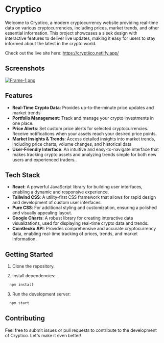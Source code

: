
# Cryptico

Welcome to Cryptico, a modern cryptocurrency website providing real-time data on various cryptocurrencies, including prices, market trends, and other essential information. This project showcases a sleek design with interactive features to deliver live updates, making it easy for users to stay informed about the latest in the crypto world.


Check out the live site here: https://cryptiico.netlify.app/



## Screenshots

[![Frame-1.png](https://i.postimg.cc/SRX9C3qj/Frame-1.png)](https://postimg.cc/zHr31dy1)


## Features

- **Real-Time Crypto Data**: Provides up-to-the-minute price updates and market trends
- **Portfolio Management**: Track and manage your crypto investments in one place.
- **Price Alerts**: Set custom price alerts for selected cryptocurrencies. Receive notifications when your assets reach your desired price points.
- **Market Insights & Trends**: Access detailed insights into market trends, including price charts, volume changes, and historical data
- **User-Friendly Interface**: An intuitive and easy-to-navigate interface that makes tracking crypto assets and analyzing trends simple for both new users and experienced traders..
## Tech Stack

- **React**: A powerful JavaScript library for building user interfaces, enabling a dynamic and responsive experience.
- **Tailwind CSS**: A utility-first CSS framework that allows for rapid design and development of custom user interfaces.
- **Pure CSS**: For additional styling and customization, ensuring a polished and visually appealing layout.
- **Google Charts**: A robust library for creating interactive data visualizations, used for displaying real-time crypto data and trends.
- **CoinGecko API**: Provides comprehensive and accurate cryptocurrency data, enabling real-time tracking of prices, trends, and market information.

## Getting Started

1. Clone the repository.

2. Install dependencies:

```bash
  npm install
```

3. Run the development server:

```bash
  npm start
```    
## Contributing

Feel free to submit issues or pull requests to contribute to the development of Cryptico. Let's make it even better!

